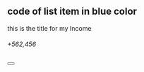 ## code of list item in blue color

  <div className="bg-gradient-to-r from-[#10338a] from-65% to-[#082263] rounded-[1.25rem] drop-shadow-md py-[1rem] px-[.75rem] m-2 mb-5 flex flex-row items-center" >
     <div className="bg-[#ffffff] border-none rounded-[.75rem] h-[3rem] w-[3.5rem] flex items-center justify-center" ><FontAwesomeIcon className="text-[#10338a] text-[24px]" icon={faReceipt} /></div>
        <div className="px-2 w-full overflow-hidden" >
            <p className="text-[16px] font-medium text-[#ffffff] " >this is the title for my Income</p>
             <h6 className="text-[18px] text-[#ffffff] font-bold" ><FontAwesomeIcon icon={faIndianRupeeSign} ></FontAwesomeIcon> +562,456</h6>
        </div>
        <button className="bg-tranparent px-2 border-none rounded-[.75rem] h-[2rem] w-[2rem] flex justify-end items-center" ><FontAwesomeIcon className="text-[#ffffff] text-[18px]" icon={faTrashCan} /></button>
  </div>

 





   <dialog  className="h-screen w-screen fixed inset-0 bg-black bg-opacity-30 backdrop-blur-sm flex justify-center items-center">my modal</dialog>




  
